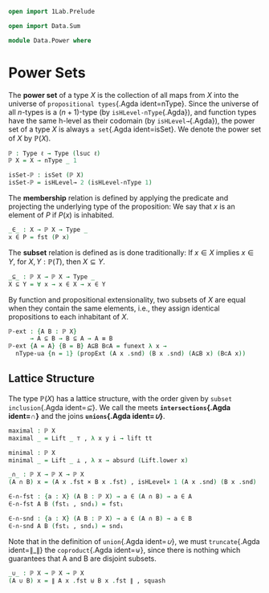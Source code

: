 ```agda
open import 1Lab.Prelude

open import Data.Sum

module Data.Power where
```

<!--
```agda
private variable
  ℓ : Level
  X : Type ℓ
```
-->

# Power Sets

The **power set** of a type $X$ is the collection of all maps from $X$
into the universe of `propositional types`{.Agda ident=nType}. Since
the universe of all $n$-types is a $(n+1)$-type (by
`isHLevel-nType`{.Agda}), and function types have the same h-level as
their codomain (by `isHLevel→`{.Agda}), the power set of a type $X$ is
always `a set`{.Agda ident=isSet}. We denote the power set of $X$ by
$\mathbb{P}(X)$.

```agda
ℙ : Type ℓ → Type (lsuc ℓ)
ℙ X = X → nType _ 1

isSet-ℙ : isSet (ℙ X)
isSet-ℙ = isHLevel→ 2 (isHLevel-nType 1)
```

The **membership** relation is defined by applying the predicate and
projecting the underlying type of the proposition: We say that $x$ is an
element of $P$ if $P(x)$ is inhabited.

```agda
_∈_ : X → ℙ X → Type _
x ∈ P = fst (P x)
```

The **subset** relation is defined as is done traditionally: If $x \in
X$ implies $x \in Y$, for $X, Y : \mathbb{P}(T)$, then $X \subseteq Y$.

```agda
_⊆_ : ℙ X → ℙ X → Type _
X ⊆ Y = ∀ x → x ∈ X → x ∈ Y
```

By function and propositional extensionality, two subsets of $X$ are
equal when they contain the same elements, i.e., they assign identical
propositions to each inhabitant of $X$.

```agda
ℙ-ext : {A B : ℙ X}
      → A ⊆ B → B ⊆ A → A ≡ B
ℙ-ext {A = A} {B = B} A⊆B B⊂A = funext λ x →
  nType-ua {n = 1} (propExt (A x .snd) (B x .snd) (A⊆B x) (B⊂A x))
```

## Lattice Structure

The type $\mathbb{P}(X)$ has a lattice structure, with the order given
by `subset inclusion`{.Agda ident=_⊆_}. We call the meets
**`intersections`{.Agda ident=_∩_}** and the joins **`unions`{.Agda
ident=_∪_}**.

```agda
maximal : ℙ X
maximal _ = Lift _ ⊤ , λ x y i → lift tt

minimal : ℙ X
minimal _ = Lift _ ⊥ , λ x → absurd (Lift.lower x)

_∩_ : ℙ X → ℙ X → ℙ X
(A ∩ B) x = (A x .fst × B x .fst) , isHLevel× 1 (A x .snd) (B x .snd)

∈-∩-fst : {a : X} (A B : ℙ X) → a ∈ (A ∩ B) → a ∈ A
∈-∩-fst A B (fst₁ , snd₁) = fst₁

∈-∩-snd : {a : X} (A B : ℙ X) → a ∈ (A ∩ B) → a ∈ B
∈-∩-snd A B (fst₁ , snd₁) = snd₁
```

Note that in the definition of `union`{.Agda ident=_∪_}, we must
`truncate`{.Agda ident=∥_∥} the `coproduct`{.Agda ident=⊎}, since there
is nothing which guarantees that A and B are disjoint subsets.

```agda
_∪_ : ℙ X → ℙ X → ℙ X
(A ∪ B) x = ∥ A x .fst ⊎ B x .fst ∥ , squash
```
